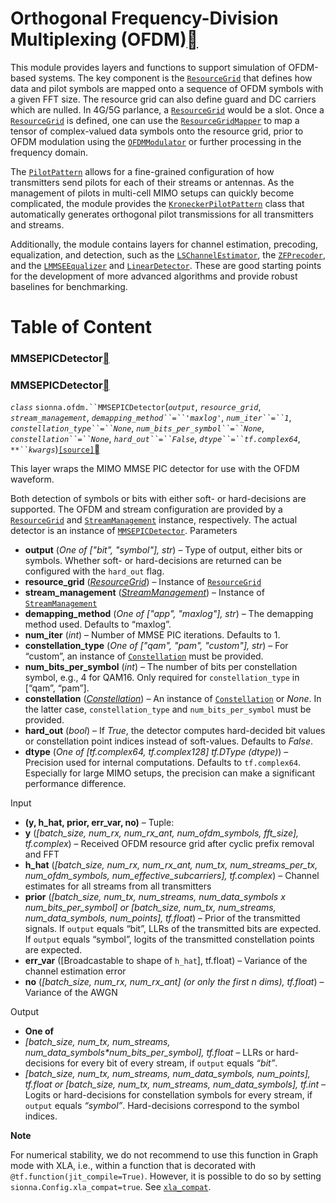 # Orthogonal Frequency-Division Multiplexing (OFDM)<a class="headerlink" href="https://nvlabs.github.io/sionna/api/ofdm.html#orthogonal-frequency-division-multiplexing-ofdm" title="Permalink to this headline"></a>
    
This module provides layers and functions to support
simulation of OFDM-based systems. The key component is the
<a class="reference internal" href="https://nvlabs.github.io/sionna/api/ofdm.html#sionna.ofdm.ResourceGrid" title="sionna.ofdm.ResourceGrid">`ResourceGrid`</a> that defines how data and pilot symbols
are mapped onto a sequence of OFDM symbols with a given FFT size. The resource
grid can also define guard and DC carriers which are nulled. In 4G/5G parlance,
a <a class="reference internal" href="https://nvlabs.github.io/sionna/api/ofdm.html#sionna.ofdm.ResourceGrid" title="sionna.ofdm.ResourceGrid">`ResourceGrid`</a> would be a slot.
Once a <a class="reference internal" href="https://nvlabs.github.io/sionna/api/ofdm.html#sionna.ofdm.ResourceGrid" title="sionna.ofdm.ResourceGrid">`ResourceGrid`</a> is defined, one can use the
<a class="reference internal" href="https://nvlabs.github.io/sionna/api/ofdm.html#sionna.ofdm.ResourceGridMapper" title="sionna.ofdm.ResourceGridMapper">`ResourceGridMapper`</a> to map a tensor of complex-valued
data symbols onto the resource grid, prior to OFDM modulation using the
<a class="reference internal" href="https://nvlabs.github.io/sionna/api/ofdm.html#sionna.ofdm.OFDMModulator" title="sionna.ofdm.OFDMModulator">`OFDMModulator`</a> or further processing in the
frequency domain.
    
The <a class="reference internal" href="https://nvlabs.github.io/sionna/api/ofdm.html#sionna.ofdm.PilotPattern" title="sionna.ofdm.PilotPattern">`PilotPattern`</a> allows for a fine-grained configuration
of how transmitters send pilots for each of their streams or antennas. As the
management of pilots in multi-cell MIMO setups can quickly become complicated,
the module provides the <a class="reference internal" href="https://nvlabs.github.io/sionna/api/ofdm.html#sionna.ofdm.KroneckerPilotPattern" title="sionna.ofdm.KroneckerPilotPattern">`KroneckerPilotPattern`</a> class
that automatically generates orthogonal pilot transmissions for all transmitters
and streams.
    
Additionally, the module contains layers for channel estimation, precoding,
equalization, and detection,
such as the <a class="reference internal" href="https://nvlabs.github.io/sionna/api/ofdm.html#sionna.ofdm.LSChannelEstimator" title="sionna.ofdm.LSChannelEstimator">`LSChannelEstimator`</a>, the
<a class="reference internal" href="https://nvlabs.github.io/sionna/api/ofdm.html#sionna.ofdm.ZFPrecoder" title="sionna.ofdm.ZFPrecoder">`ZFPrecoder`</a>, and the <a class="reference internal" href="https://nvlabs.github.io/sionna/api/ofdm.html#sionna.ofdm.LMMSEEqualizer" title="sionna.ofdm.LMMSEEqualizer">`LMMSEEqualizer`</a> and
<a class="reference internal" href="https://nvlabs.github.io/sionna/api/ofdm.html#sionna.ofdm.LinearDetector" title="sionna.ofdm.LinearDetector">`LinearDetector`</a>.
These are good starting points for the development of more advanced algorithms
and provide robust baselines for benchmarking.

# Table of Content
### MMSEPICDetector<a class="headerlink" href="https://nvlabs.github.io/sionna/api/ofdm.html#mmsepicdetector" title="Permalink to this headline"></a>
  
  

### MMSEPICDetector<a class="headerlink" href="https://nvlabs.github.io/sionna/api/ofdm.html#mmsepicdetector" title="Permalink to this headline"></a>

<em class="property">`class` </em>`sionna.ofdm.``MMSEPICDetector`(<em class="sig-param">`output`</em>, <em class="sig-param">`resource_grid`</em>, <em class="sig-param">`stream_management`</em>, <em class="sig-param">`demapping_method``=``'maxlog'`</em>, <em class="sig-param">`num_iter``=``1`</em>, <em class="sig-param">`constellation_type``=``None`</em>, <em class="sig-param">`num_bits_per_symbol``=``None`</em>, <em class="sig-param">`constellation``=``None`</em>, <em class="sig-param">`hard_out``=``False`</em>, <em class="sig-param">`dtype``=``tf.complex64`</em>, <em class="sig-param">`**``kwargs`</em>)<a class="reference internal" href="../_modules/sionna/ofdm/detection.html#MMSEPICDetector">`[source]`</a><a class="headerlink" href="https://nvlabs.github.io/sionna/api/ofdm.html#sionna.ofdm.MMSEPICDetector" title="Permalink to this definition"></a>
    
This layer wraps the MIMO MMSE PIC detector for use with the OFDM waveform.
    
Both detection of symbols or bits with either
soft- or hard-decisions are supported. The OFDM and stream configuration are provided
by a <a class="reference internal" href="https://nvlabs.github.io/sionna/api/ofdm.html#sionna.ofdm.ResourceGrid" title="sionna.ofdm.ResourceGrid">`ResourceGrid`</a> and
<a class="reference internal" href="mimo.html#sionna.mimo.StreamManagement" title="sionna.mimo.StreamManagement">`StreamManagement`</a> instance, respectively. The
actual detector is an instance of <a class="reference internal" href="mimo.html#sionna.mimo.MMSEPICDetector" title="sionna.mimo.MMSEPICDetector">`MMSEPICDetector`</a>.
Parameters
 
- **output** (<em>One of</em><em> [</em><em>"bit"</em><em>, </em><em>"symbol"</em><em>]</em><em>, </em><em>str</em>) – Type of output, either bits or symbols. Whether soft- or
hard-decisions are returned can be configured with the
`hard_out` flag.
- **resource_grid** (<a class="reference internal" href="https://nvlabs.github.io/sionna/api/ofdm.html#sionna.ofdm.ResourceGrid" title="sionna.ofdm.ResourceGrid"><em>ResourceGrid</em></a>) – Instance of <a class="reference internal" href="https://nvlabs.github.io/sionna/api/ofdm.html#sionna.ofdm.ResourceGrid" title="sionna.ofdm.ResourceGrid">`ResourceGrid`</a>
- **stream_management** (<a class="reference internal" href="mimo.html#sionna.mimo.StreamManagement" title="sionna.mimo.StreamManagement"><em>StreamManagement</em></a>) – Instance of <a class="reference internal" href="mimo.html#sionna.mimo.StreamManagement" title="sionna.mimo.StreamManagement">`StreamManagement`</a>
- **demapping_method** (<em>One of</em><em> [</em><em>"app"</em><em>, </em><em>"maxlog"</em><em>]</em><em>, </em><em>str</em>) – The demapping method used.
Defaults to “maxlog”.
- **num_iter** (<em>int</em>) – Number of MMSE PIC iterations.
Defaults to 1.
- **constellation_type** (<em>One of</em><em> [</em><em>"qam"</em><em>, </em><em>"pam"</em><em>, </em><em>"custom"</em><em>]</em><em>, </em><em>str</em>) – For “custom”, an instance of <a class="reference internal" href="mapping.html#sionna.mapping.Constellation" title="sionna.mapping.Constellation">`Constellation`</a>
must be provided.
- **num_bits_per_symbol** (<em>int</em>) – The number of bits per constellation symbol, e.g., 4 for QAM16.
Only required for `constellation_type` in [“qam”, “pam”].
- **constellation** (<a class="reference internal" href="mapping.html#sionna.mapping.Constellation" title="sionna.mapping.Constellation"><em>Constellation</em></a>) – An instance of <a class="reference internal" href="mapping.html#sionna.mapping.Constellation" title="sionna.mapping.Constellation">`Constellation`</a> or <cite>None</cite>.
In the latter case, `constellation_type`
and `num_bits_per_symbol` must be provided.
- **hard_out** (<em>bool</em>) – If <cite>True</cite>, the detector computes hard-decided bit values or
constellation point indices instead of soft-values.
Defaults to <cite>False</cite>.
- **dtype** (<em>One of</em><em> [</em><em>tf.complex64</em><em>, </em><em>tf.complex128</em><em>] </em><em>tf.DType</em><em> (</em><em>dtype</em><em>)</em>) – Precision used for internal computations. Defaults to `tf.complex64`.
Especially for large MIMO setups, the precision can make a significant
performance difference.


Input
 
- **(y, h_hat, prior, err_var, no)** – Tuple:
- **y** (<em>[batch_size, num_rx, num_rx_ant, num_ofdm_symbols, fft_size], tf.complex</em>) – Received OFDM resource grid after cyclic prefix removal and FFT
- **h_hat** (<em>[batch_size, num_rx, num_rx_ant, num_tx, num_streams_per_tx, num_ofdm_symbols, num_effective_subcarriers], tf.complex</em>) – Channel estimates for all streams from all transmitters
- **prior** (<em>[batch_size, num_tx, num_streams, num_data_symbols x num_bits_per_symbol] or [batch_size, num_tx, num_streams, num_data_symbols, num_points], tf.float</em>) – Prior of the transmitted signals.
If `output` equals “bit”, LLRs of the transmitted bits are expected.
If `output` equals “symbol”, logits of the transmitted constellation points are expected.
- **err_var** ([Broadcastable to shape of `h_hat`], tf.float) – Variance of the channel estimation error
- **no** (<em>[batch_size, num_rx, num_rx_ant] (or only the first n dims), tf.float</em>) – Variance of the AWGN


Output
 
- **One of**
- <em>[batch_size, num_tx, num_streams, num_data_symbols*num_bits_per_symbol], tf.float</em> – LLRs or hard-decisions for every bit of every stream, if `output` equals <cite>“bit”</cite>.
- <em>[batch_size, num_tx, num_streams, num_data_symbols, num_points], tf.float or [batch_size, num_tx, num_streams, num_data_symbols], tf.int</em> – Logits or hard-decisions for constellation symbols for every stream, if `output` equals <cite>“symbol”</cite>.
Hard-decisions correspond to the symbol indices.




**Note**
    
For numerical stability, we do not recommend to use this function in Graph
mode with XLA, i.e., within a function that is decorated with
`@tf.function(jit_compile=True)`.
However, it is possible to do so by setting
`sionna.Config.xla_compat=true`.
See <a class="reference internal" href="config.html#sionna.Config.xla_compat" title="sionna.Config.xla_compat">`xla_compat`</a>.
